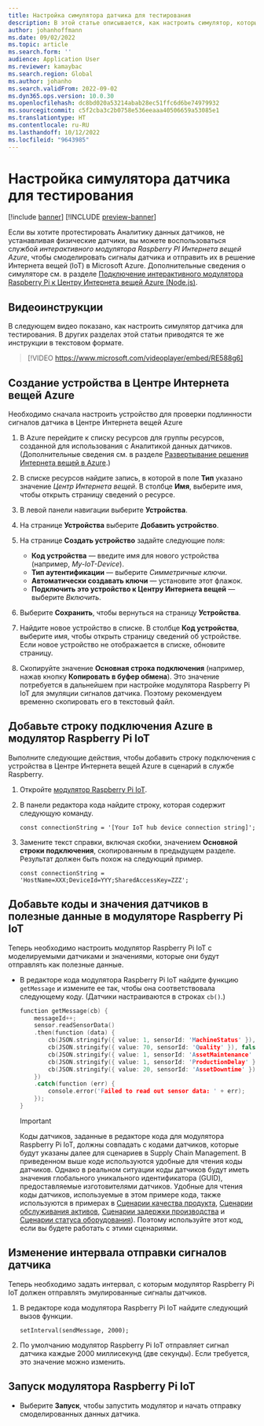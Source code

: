 ```yaml
---
title: Настройка симулятора датчика для тестирования
description: В этой статье описывается, как настроить симулятор, который можно использовать для проверки Аналитики данных датчиков, не устанавливая физические датчики.
author: johanhoffmann
ms.date: 09/02/2022
ms.topic: article
ms.search.form: ''
audience: Application User
ms.reviewer: kamaybac
ms.search.region: Global
ms.author: johanho
ms.search.validFrom: 2022-09-02
ms.dyn365.ops.version: 10.0.30
ms.openlocfilehash: dc8bd020a53214abab28ec51ffc6d6be74979932
ms.sourcegitcommit: c5f2cba3c2b0758e536eeaaa40506659a53085e1
ms.translationtype: HT
ms.contentlocale: ru-RU
ms.lasthandoff: 10/12/2022
ms.locfileid: "9643985"
---
```

# <a name="set-up-a-simulated-sensor-for-testing"></a>Настройка симулятора датчика для тестирования

[!include [banner](../includes/banner.md)]
[!INCLUDE [preview-banner](../includes/preview-banner.md)]

Если вы хотите протестировать Аналитику данных датчиков, не устанавливая физические датчики, вы можете воспользоваться службой *интерактивного модулятора Raspberry PI Интернета вещей Azure*, чтобы смоделировать сигналы датчика и отправить их в решение Интернета вещей (IoT) в Microsoft Azure. Дополнительные сведения о симуляторе см. в разделе [Подключение интерактивного модулятора Raspberry Pi к Центру Интернета вещей Azure (Node.js)](/azure/iot-hub/iot-hub-raspberry-pi-web-simulator-get-started).

## <a name="video-instructions"></a>Видеоинструкции

В следующем видео показано, как настроить симулятор датчика для тестирования. В других разделах этой статьи приводятся те же инструкции в текстовом формате.

> [!VIDEO https://www.microsoft.com/videoplayer/embed/RE588g6]

## <a name="create-a-device-in-azure-iot-hub"></a>Создание устройства в Центре Интернета вещей Azure

Необходимо сначала настроить устройство для проверки подлинности сигналов датчика в Центре Интернета вещей Azure

1. В Azure перейдите к списку ресурсов для группы ресурсов, созданной для использования с Аналитикой данных датчиков. (Дополнительные сведения см. в разделе [Развертывание решения Интернета вещей в Azure](sdi-deploy-iot-solution-on-azure.md).)
1. В списке ресурсов найдите запись, в которой в поле **Тип** указано значение *Центр Интернета вещей*. В столбце **Имя**, выберите имя, чтобы открыть страницу сведений о ресурсе.
1. В левой панели навигации выберите **Устройства**.
1. На странице **Устройства** выберите **Добавить устройство**.
1. На странице **Создать устройство** задайте следующие поля:

    - **Код устройства** — введите имя для нового устройства (например, *My-IoT-Device*).
    - **Тип аутентификации** — выберите *Симметричные ключи*.
    - **Автоматически создавать ключи** — установите этот флажок.
    - **Подключить это устройство к Центру Интернета вещей** — выберите *Включить*.

1. Выберите **Сохранить**, чтобы вернуться на страницу **Устройства**.
1. Найдите новое устройство в списке. В столбце **Код устройства**, выберите имя, чтобы открыть страницу сведений об устройстве. Если новое устройство не отображается в списке, обновите страницу.
1. Скопируйте значение **Основная строка подключения** (например, нажав кнопку **Копировать в буфер обмена**). Это значение потребуется в дальнейшем при настройке модулятора Raspberry Pi IoT для эмуляции сигналов датчика. Поэтому рекомендуем временно скопировать его в текстовый файл.

## <a name="add-the-azure-connection-string-to-the-raspberry-pi-iot-simulator"></a>Добавьте строку подключения Azure в модулятор Raspberry Pi IoT

Выполните следующие действия, чтобы добавить строку подключения с устройства в Центре Интернета вещей Azure в сценарий в службе Raspberry.

1. Откройте [модулятор Raspberry Pi IoT](https://azure-samples.github.io/raspberry-pi-web-simulator/).
1. В панели редактора кода найдите строку, которая содержит следующую команду.

    `const connectionString = '[Your IoT hub device connection string]';`

1. Замените текст справки, включая скобки, значением **Основной строки подключения**, скопированным в предыдущем разделе. Результат должен быть похож на следующий пример.

    `const connectionString = 'HostName=XXX;DeviceId=YYY;SharedAccessKey=ZZZ';`

## <a name="add-sensor-ids-and-values-to-the-payload-in-the-raspberry-pi-iot-simulator"></a>Добавьте коды и значения датчиков в полезные данные в модуляторе Raspberry Pi IoT

Теперь необходимо настроить модулятор Raspberry Pi IoT с моделируемыми датчиками и значениями, которые они будут отправлять как полезные данные.

- В редакторе кода модулятора Raspberry Pi IoT найдите функцию `getMessage` и измените ее так, чтобы она соответствовала следующему коду. (Датчики настраиваются в строках `cb()`.)

    ```cpp
    function getMessage(cb) {
        messageId++;
        sensor.readSensorData()
        .then(function (data) {
            cb(JSON.stringify({ value: 1, sensorId: 'MachineStatus' }), false);
            cb(JSON.stringify({ value: 70, sensorId: 'Quality' }), false);
            cb(JSON.stringify({ value: 1, sensorId: 'AssetMaintenance' }), false);
            cb(JSON.stringify({ value: 1, sensorId: 'ProductionDelay' }), false);
            cb(JSON.stringify({ value: 20, sensorId: 'AssetDowntime' }), false);
        })
        .catch(function (err) {
            console.error('Failed to read out sensor data: ' + err);
        });
    }
    ```

    > [!IMPORTANT]
    > Коды датчиков, заданные в редакторе кода для модулятора Raspberry Pi IoT, должны совпадать с кодами датчиков, которые будут указаны далее для сценариев в Supply Chain Management. В приведенном выше коде используются удобные для чтения коды датчиков. Однако в реальном ситуации коды датчиков будут иметь значения глобального уникального идентификатора (GUID), предоставляемые изготовителями датчиков. Удобные для чтения коды датчиков, используемые в этом примере кода, также используются в примерах в [Сценарии качества продукта](sdi-scenario-product-quality.md), [Сценарии обслуживания активов](sdi-scenario-asset-maintenance.md), [Сценарии задержки производства](sdi-scenario-production-delays.md) и [Сценарии статуса оборудования](sdi-scenario-equipment-downtime.md)). Поэтому используйте этот код, если вы будете работать с этими сценариями.

## <a name="edit-the-interval-for-sending-sensor-signals"></a>Изменение интервала отправки сигналов датчика

Теперь необходимо задать интервал, с которым модулятор Raspberry Pi IoT должен отправлять эмулированные сигналы датчиков.

1. В редакторе кода модулятора Raspberry Pi IoT найдите следующий вызов функции.

    `setInterval(sendMessage, 2000);`

2. По умолчанию модулятор Raspberry Pi IoT отправляет сигнал датчика каждые 2000 миллисекунд (две секунды). Если требуется, это значение можно изменить.

## <a name="run-the-raspberry-pi-iot-simulator"></a>Запуск модулятора Raspberry Pi IoT

- Выберите **Запуск**, чтобы запустить модулятор и начать отправку смоделированных данных датчика.
